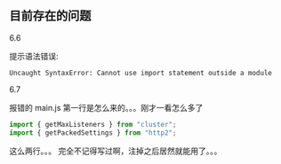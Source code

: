 ## 目前存在的问题

6.6

提示语法错误:

`Uncaught SyntaxError: Cannot use import statement outside a module`

6.7

报错的 main.js 第一行是怎么来的。。。刚才一看怎么多了

```javascript
import { getMaxListeners } from "cluster";
import { getPackedSettings } from "http2";
```

这么两行。。。
完全不记得写过啊，注掉之后居然就能用了。。。
